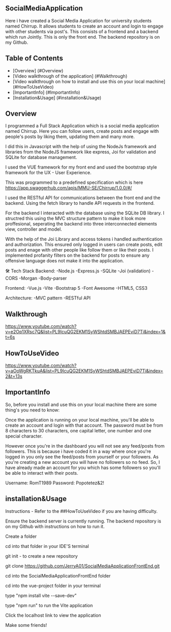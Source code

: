 ## SocialMediaApplication

Here i have created a Social Media Application for university students named Chirrup. It allows students to create an account and login to engage with other students via post's. 
This consists of a frontend and a backend which run Jointly. This is only the front end. The backend repository is on my Github.

## Table of Contents
- [Overview] (#Overview)
- [Video walkthrough of the application] (#Walkthrough)
- [Video walkthrough on how to install and use this on your local machine] (#HowToUseVideo)
- [ImportantInfo] (#ImportantInfo)
- [Installation&Usage] (#installation&Usage)
  

## Overview

I programmed a Full Stack Application which is a social media application named Chirrup. Here you can follow users, create posts and engage with people's posts by liking them, updating them and many more. 

I did this in Javascript with the help of using the NodeJs framework and libraries from the NodeJS framework like express, Joi for validation and SQLite for database management. 

I used the VUE framework for my front end and used the bootstrap style framework for the UX - User Experience.

This was programmed to a predefined specification which is here https://app.swaggerhub.com/apis/MMU-SE/Chirrup/1.0.0/#/

I used the RESTful API for communications between the front end and the backend. Using the fetch library to handle API requests in the frontend.

For the backend I interacted with the database using the SQLite DB library. I structred this using the MVC structure pattern to make it look more proffesional, seperating the backend into three interconnected elements view, controller and model.

With the help of the Joi Library and access tokens i handled authentication and authorization. This ensured only logged in users can create posts, edit posts and enage with other people like follow them or like their posts.
I implemented profanity filters on the backend for posts to ensure any offensive language does not make it into the application.


🛠️ Tech Stack
Backend:
-Node.js
-Express.js
-SQLite
-Joi (validation)
-CORS
-Morgan
-Body-parser

Frontend:
-Vue.js
-Vite
-Bootstrap 5
-Font Awesome
-HTML5, CSS3

Architecture:
-MVC pattern
-RESTful API


## Walkthrough

https://www.youtube.com/watch?v=e2Op1XRsc7Q&list=PL9IcuQG2EKM1SyWShtdSMBJAEPEviD7Ti&index=1&t=6s


## HowToUseVideo

https://www.youtube.com/watch?v=aOoWgRKTkuA&list=PL9IcuQG2EKM1SyWShtdSMBJAEPEviD7Ti&index=2&t=13s

## ImportantInfo
So, before you install and use this on your local machine there are some thing's you need to know:

Once the application is running on your local machine, you'll be able to create an account and login with that account. The password must be from 8 characters to 30 characters, one capital letter, one number and one special character.

However once you're in the dashboard you will not see any feed/posts from followers. 
This is because i have coded it in a way where once you're logged in you only see the feed/posts from yourself or your followers. As you're creating a new account you will have no followers so no feed.
So, I have already made an account for you which has some followers so you'll be able to interact with their posts.

Username: RomT1989
Password: Popotetez&2!

## installation&Usage
Instructions - Refer to the ##HowToUseVideo if you are having difficulty.

Ensure the backend server is currently running. The backend repository is on my Github with instructions on how to run it.

Create a folder 

cd into that folder in your IDE'S terminal

git init - to create a new repository

git clone https://github.com/JerryA01/SocialMediaApplicationFrontEnd.git

cd into the SocialMediaApplicationFrontEnd folder

cd into the vue-project folder in your terminal

type "npm install vite --save-dev"

type "npm run" to run the Vite application

Click the localhost link to view the application

Make some friends!




